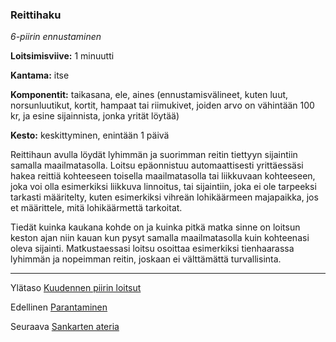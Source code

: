 ### Reittihaku

*6-piirin ennustaminen*

**Loitsimisviive:** 1 minuutti

**Kantama:** itse

**Komponentit:** taikasana, ele, aines (ennustamisvälineet, kuten luut, norsunluutikut, kortit, hampaat tai riimukivet, joiden arvo on vähintään 100 kr, ja esine sijainnista, jonka yrität löytää)

**Kesto:** keskittyminen, enintään 1 päivä

Reittihaun avulla löydät lyhimmän ja suorimman reitin tiettyyn sijaintiin samalla maailmatasolla. Loitsu epäonnistuu automaattisesti yrittäessäsi hakea reittiä kohteeseen toisella maailmatasolla tai liikkuvaan kohteeseen, joka voi olla esimerkiksi liikkuva linnoitus, tai sijaintiin, joka ei ole tarpeeksi tarkasti määritelty, kuten esimerkiksi vihreän lohikäärmeen majapaikka, jos et määrittele, mitä lohikäärmettä tarkoitat.

Tiedät kuinka kaukana kohde on ja kuinka pitkä matka sinne on loitsun keston ajan niin kauan kun pysyt samalla maailmatasolla kuin kohteenasi oleva sijainti. Matkustaessasi loitsu osoittaa esimerkiksi tienhaarassa lyhimmän ja nopeimman reitin, joskaan ei välttämättä turvallisinta.

---

Ylätaso [Kuudennen piirin loitsut](6_piirin_loitsut)

Edellinen [Parantaminen](Parantaminen)

Seuraava [Sankarten ateria](Sankarten_ateria)


